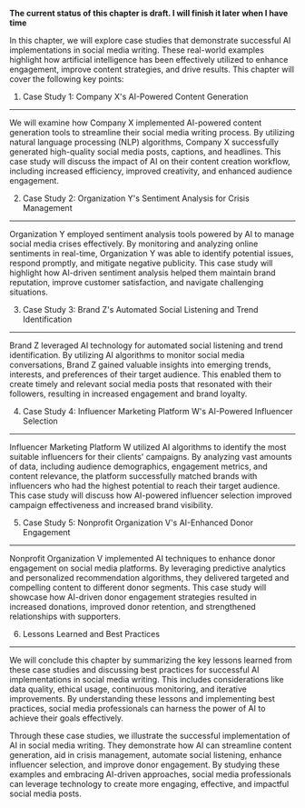 **The current status of this chapter is draft. I will finish it later when I have time**

In this chapter, we will explore case studies that demonstrate successful AI implementations in social media writing. These real-world examples highlight how artificial intelligence has been effectively utilized to enhance engagement, improve content strategies, and drive results. This chapter will cover the following key points:

1. Case Study 1: Company X's AI-Powered Content Generation
----------------------------------------------------------

We will examine how Company X implemented AI-powered content generation tools to streamline their social media writing process. By utilizing natural language processing (NLP) algorithms, Company X successfully generated high-quality social media posts, captions, and headlines. This case study will discuss the impact of AI on their content creation workflow, including increased efficiency, improved creativity, and enhanced audience engagement.

2. Case Study 2: Organization Y's Sentiment Analysis for Crisis Management
--------------------------------------------------------------------------

Organization Y employed sentiment analysis tools powered by AI to manage social media crises effectively. By monitoring and analyzing online sentiments in real-time, Organization Y was able to identify potential issues, respond promptly, and mitigate negative publicity. This case study will highlight how AI-driven sentiment analysis helped them maintain brand reputation, improve customer satisfaction, and navigate challenging situations.

3. Case Study 3: Brand Z's Automated Social Listening and Trend Identification
------------------------------------------------------------------------------

Brand Z leveraged AI technology for automated social listening and trend identification. By utilizing AI algorithms to monitor social media conversations, Brand Z gained valuable insights into emerging trends, interests, and preferences of their target audience. This enabled them to create timely and relevant social media posts that resonated with their followers, resulting in increased engagement and brand loyalty.

4. Case Study 4: Influencer Marketing Platform W's AI-Powered Influencer Selection
----------------------------------------------------------------------------------

Influencer Marketing Platform W utilized AI algorithms to identify the most suitable influencers for their clients' campaigns. By analyzing vast amounts of data, including audience demographics, engagement metrics, and content relevance, the platform successfully matched brands with influencers who had the highest potential to reach their target audience. This case study will discuss how AI-powered influencer selection improved campaign effectiveness and increased brand visibility.

5. Case Study 5: Nonprofit Organization V's AI-Enhanced Donor Engagement
------------------------------------------------------------------------

Nonprofit Organization V implemented AI techniques to enhance donor engagement on social media platforms. By leveraging predictive analytics and personalized recommendation algorithms, they delivered targeted and compelling content to different donor segments. This case study will showcase how AI-driven donor engagement strategies resulted in increased donations, improved donor retention, and strengthened relationships with supporters.

6. Lessons Learned and Best Practices
-------------------------------------

We will conclude this chapter by summarizing the key lessons learned from these case studies and discussing best practices for successful AI implementations in social media writing. This includes considerations like data quality, ethical usage, continuous monitoring, and iterative improvements. By understanding these lessons and implementing best practices, social media professionals can harness the power of AI to achieve their goals effectively.

Through these case studies, we illustrate the successful implementation of AI in social media writing. They demonstrate how AI can streamline content generation, aid in crisis management, automate social listening, enhance influencer selection, and improve donor engagement. By studying these examples and embracing AI-driven approaches, social media professionals can leverage technology to create more engaging, effective, and impactful social media posts.
